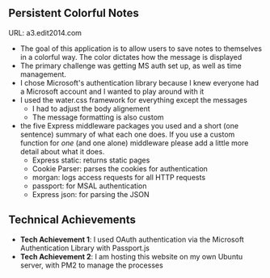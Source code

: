 ## Persistent Colorful Notes

URL: a3.edit2014.com

- The goal of this application is to allow users to save notes to themselves in a colorful way. The color dictates how the message is displayed
- The primary challenge was getting MS auth set up, as well as time management. 
- I chose Microsoft's authentication library because I knew everyone had a Microsoft account and I wanted to play around with it
- I used the water.css framework for everything except the messages
  - I had to adjust the body alignement
  - The message formatting is also custom
- the five Express middleware packages you used and a short (one sentence) summary of what each one does. If you use a custom function for *one* (and one alone) middleware please 
add a little more detail about what it does.
    - Express static: returns static pages
    - Cookie Parser: parses the cookies for authentication
    - morgan: logs access requests for all HTTP requests
    - passport: for MSAL authentication
    - Express json: for parsing the JSON

## Technical Achievements
- **Tech Achievement 1**: I used OAuth authentication via the Microsoft Authentication Library with Passport.js
- **Tech Achievement 2**: I am hosting this website on my own Ubuntu server, with PM2 to manage the processes
